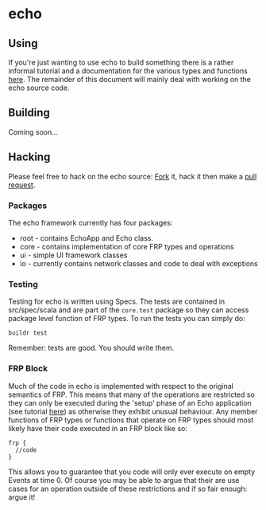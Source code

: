 # echo

## Using

If you're just wanting to use echo to build something there is a rather informal tutorial and a documentation for
the various types and functions [here](http://www.seadowg.com/echo). The remainder of this document will mainly deal 
with working on the echo source code.

## Building

Coming soon...

## Hacking

Please feel free to hack on the echo source: [Fork](http://help.github.com/fork-a-repo/) it, hack it then make a [pull request](http://help.github.com/send-pull-requests/).

### Packages

The echo framework currently has four packages:

* root - contains EchoApp and Echo class.
* core - contains implementation of core FRP types and operations
* ui - simple UI framework classes
* io - currently contains network classes and code to deal with exceptions

### Testing

Testing for echo is written using Specs. The tests are contained in src/spec/scala and are part of the
`core.test` package so they can access package level function of FRP types. To run the tests you can simply do:

    buildr test
    
Remember: tests are good. You should write them.

### FRP Block

Much of the code in echo is implemented with respect to the original semantics of FRP. This means
that many of the operations are restricted so they can only be executed during the 'setup' phase
of an Echo application (see tutorial [here](http://www.seadowg.com/echo)) as otherwise they exhibit
unusual behaviour. Any member functions of FRP types or functions that operate on FRP types should most likely
have their code executed in an FRP block like so:

    frp {
      //code
    }
    
This allows you to guarantee that you code will only ever execute on empty Events at time 0. Of course
you may be able to argue that their are use cases for an operation outside of these restrictions and if
so fair enough: argue it!